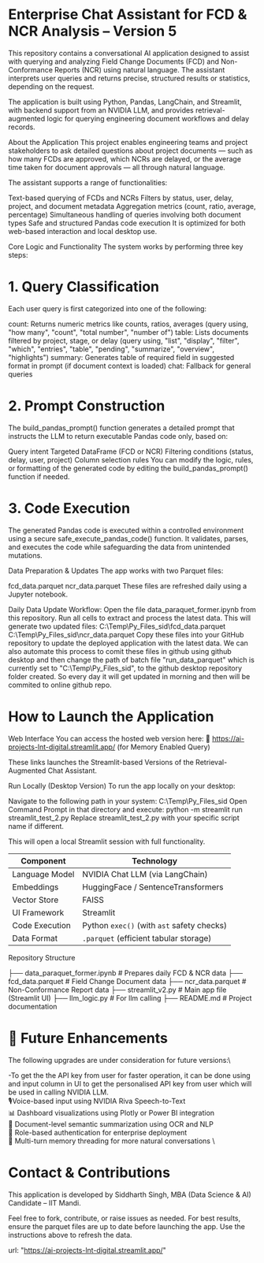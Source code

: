 # Enterprise Chat Assistant for FCD & NCR Analysis – Version 5
This repository contains a conversational AI application designed to assist with querying and analyzing Field Change Documents (FCD) and Non-Conformance Reports (NCR) using natural language. The assistant interprets user queries and returns precise, structured results or statistics, depending on the request.

The application is built using Python, Pandas, LangChain, and Streamlit, with backend support from an NVIDIA LLM, and provides retrieval-augmented logic for querying engineering document workflows and delay records.

About the Application
This project enables engineering teams and project stakeholders to ask detailed questions about project documents — such as how many FCDs are approved, which NCRs are delayed, or the average time taken for document approvals — all through natural language.

The assistant supports a range of functionalities:

Text-based querying of FCDs and NCRs
Filters by status, user, delay, project, and document metadata
Aggregation metrics (count, ratio, average, percentage)
Simultaneous handling of queries involving both document types
Safe and structured Pandas code execution
It is optimized for both web-based interaction and local desktop use.

Core Logic and Functionality
The system works by performing three key steps:

# 1. Query Classification
Each user query is first categorized into one of the following:

count: Returns numeric metrics like counts, ratios, averages (query using, "how many", "count", "total number", "number of")
table: Lists documents filtered by project, stage, or delay (query using, "list", "display", "filter", "which", "entries", "table", "pending", "summarize", "overview", "highlights")
summary: Generates table of required field in suggested format in prompt (if document context is loaded)
chat: Fallback for general queries
# 2. Prompt Construction
The build_pandas_prompt() function generates a detailed prompt that instructs the LLM to return executable Pandas code only, based on:

Query intent
Targeted DataFrame (FCD or NCR)
Filtering conditions (status, delay, user, project)
Column selection rules
You can modify the logic, rules, or formatting of the generated code by editing the build_pandas_prompt() function if needed.

# 3. Code Execution
The generated Pandas code is executed within a controlled environment using a secure safe_execute_pandas_code() function. It validates, parses, and executes the code while safeguarding the data from unintended mutations.

Data Preparation & Updates
The app works with two Parquet files:

fcd_data.parquet
ncr_data.parquet
These files are refreshed daily using a Jupyter notebook.

Daily Data Update Workflow:
Open the file data_paraquet_former.ipynb from this repository.
Run all cells to extract and process the latest data.
This will generate two updated files:
C:\Temp\Py_Files_sid\fcd_data.parquet
C:\Temp\Py_Files_sid\ncr_data.parquet
Copy these files into your GitHub repository to update the deployed application with the latest data.
We can also automate this process to comit these files in github using github desktop and then change the path of batch file "run_data_parquet" which is currently set to "C:\Temp\Py_Files_sid", to the github desktop repository folder created. So every day it will get updated in morning and then will be commited to online github repo.

# How to Launch the Application
Web Interface
You can access the hosted web version here:
🔗 https://ai-projects-lnt-digital.streamlit.app/ (for Memory Enabled Query)

These links launches the Streamlit-based Versions of the Retrieval-Augmented Chat Assistant.

Run Locally (Desktop Version)
To run the app locally on your desktop:

Navigate to the following path in your system: C:\Temp\Py_Files_sid
Open Command Prompt in that directory and execute:
python -m streamlit run streamlit_test_2.py
Replace streamlit_test_2.py with your specific script name if different.

This will open a local Streamlit session with full functionality.

| Component      | Technology                                 |
| -------------- | ------------------------------------------ |
| Language Model | NVIDIA Chat LLM (via LangChain)            |
| Embeddings     | HuggingFace / SentenceTransformers         |
| Vector Store   | FAISS                                      |
| UI Framework   | Streamlit                                  |
| Code Execution | Python `exec()` (with `ast` safety checks) |
| Data Format    | `.parquet` (efficient tabular storage)     |

Repository Structure

├── data_paraquet_former.ipynb        # Prepares daily FCD & NCR data
├── fcd_data.parquet                  # Field Change Document data
├── ncr_data.parquet                  # Non-Conformance Report data
├── streamlit_v2.py                   # Main app file (Streamlit UI)
├── llm_logic.py                      # For llm calling
├── README.md                         # Project documentation

# 🚧 Future Enhancements
The following upgrades are under consideration for future versions:\

-To get the the API key from user for faster operation, it can be done using and input column in UI to get the personalised API key from user which will be used in calling NVIDIA LLM. \
🎙Voice-based input using NVIDIA Riva Speech-to-Text \
📊 Dashboard visualizations using Plotly or Power BI integration \
🧾 Document-level semantic summarization using OCR and NLP \
🔐 Role-based authentication for enterprise deployment \
💬 Multi-turn memory threading for more natural conversations \

# Contact & Contributions
This application is developed by Siddharth Singh,
MBA (Data Science & AI) Candidate – IIT Mandi.

Feel free to fork, contribute, or raise issues as needed.
For best results, ensure the parquet files are up to date before launching the app. Use the instructions above to refresh the data.

url: "https://ai-projects-lnt-digital.streamlit.app/"
